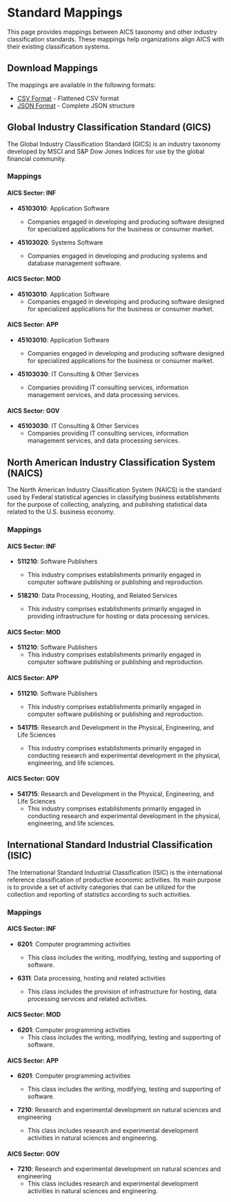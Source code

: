 # Standard Mappings

This page provides mappings between AICS taxonomy and other industry classification standards. These mappings help organizations align AICS with their existing classification systems.

## Download Mappings

The mappings are available in the following formats:

- [CSV Format](assets/mappings.csv) - Flattened CSV format
- [JSON Format](assets/mappings.json) - Complete JSON structure

## Global Industry Classification Standard (GICS)

The Global Industry Classification Standard (GICS) is an industry taxonomy developed by MSCI and S&P Dow Jones Indices for use by the global financial community.


### Mappings

#### AICS Sector: INF

- **45103010**: Application Software
  - Companies engaged in developing and producing software designed for specialized applications for the business or consumer market.

- **45103020**: Systems Software
  - Companies engaged in developing and producing systems and database management software.

#### AICS Sector: MOD

- **45103010**: Application Software
  - Companies engaged in developing and producing software designed for specialized applications for the business or consumer market.

#### AICS Sector: APP

- **45103010**: Application Software
  - Companies engaged in developing and producing software designed for specialized applications for the business or consumer market.

- **45103030**: IT Consulting & Other Services
  - Companies providing IT consulting services, information management services, and data processing services.

#### AICS Sector: GOV

- **45103030**: IT Consulting & Other Services
  - Companies providing IT consulting services, information management services, and data processing services.

## North American Industry Classification System (NAICS)

The North American Industry Classification System (NAICS) is the standard used by Federal statistical agencies in classifying business establishments for the purpose of collecting, analyzing, and publishing statistical data related to the U.S. business economy.


### Mappings

#### AICS Sector: INF

- **511210**: Software Publishers
  - This industry comprises establishments primarily engaged in computer software publishing or publishing and reproduction.

- **518210**: Data Processing, Hosting, and Related Services
  - This industry comprises establishments primarily engaged in providing infrastructure for hosting or data processing services.

#### AICS Sector: MOD

- **511210**: Software Publishers
  - This industry comprises establishments primarily engaged in computer software publishing or publishing and reproduction.

#### AICS Sector: APP

- **511210**: Software Publishers
  - This industry comprises establishments primarily engaged in computer software publishing or publishing and reproduction.

- **541715**: Research and Development in the Physical, Engineering, and Life Sciences
  - This industry comprises establishments primarily engaged in conducting research and experimental development in the physical, engineering, and life sciences.

#### AICS Sector: GOV

- **541715**: Research and Development in the Physical, Engineering, and Life Sciences
  - This industry comprises establishments primarily engaged in conducting research and experimental development in the physical, engineering, and life sciences.

## International Standard Industrial Classification (ISIC)

The International Standard Industrial Classification (ISIC) is the international reference classification of productive economic activities. Its main purpose is to provide a set of activity categories that can be utilized for the collection and reporting of statistics according to such activities.


### Mappings

#### AICS Sector: INF

- **6201**: Computer programming activities
  - This class includes the writing, modifying, testing and supporting of software.

- **6311**: Data processing, hosting and related activities
  - This class includes the provision of infrastructure for hosting, data processing services and related activities.

#### AICS Sector: MOD

- **6201**: Computer programming activities
  - This class includes the writing, modifying, testing and supporting of software.

#### AICS Sector: APP

- **6201**: Computer programming activities
  - This class includes the writing, modifying, testing and supporting of software.

- **7210**: Research and experimental development on natural sciences and engineering
  - This class includes research and experimental development activities in natural sciences and engineering.

#### AICS Sector: GOV

- **7210**: Research and experimental development on natural sciences and engineering
  - This class includes research and experimental development activities in natural sciences and engineering.

